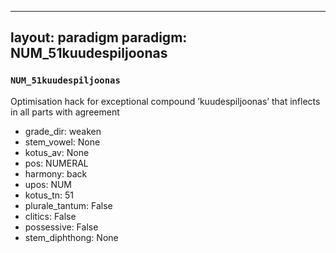 
---
layout: paradigm
paradigm: NUM_51kuudespiljoonas
---
### ` NUM_51kuudespiljoonas `

Optimisation hack for exceptional compound ’kuudespiljoonas’ that inflects in all parts with agreement
* grade_dir: weaken
* stem_vowel: None
* kotus_av: None
* pos: NUMERAL
* harmony: back
* upos: NUM
* kotus_tn: 51
* plurale_tantum: False
* clitics: False
* possessive: False
* stem_diphthong: None
